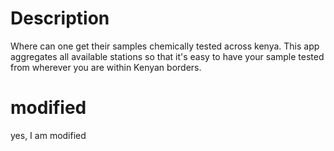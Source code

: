 # Description

Where can one get their samples chemically tested across kenya. This app aggregates all available stations so that it's easy to have your sample tested from wherever
you are within Kenyan borders.

# modified

yes, I am modified